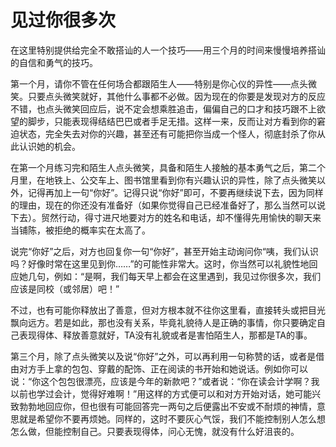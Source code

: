 # 见过你很多次

在这里特别提供给完全不敢搭讪的人一个技巧——用三个月的时间来慢慢培养搭讪的自信和勇气的技巧。 

第一个月，请你不管在任何场合都跟陌生人——特别是你心仪的异性——点头微笑。只要点头微笑就好，其他什么事都不必做。因为现在的你要是发现对方的反应不错，也点头微笑回应后，说不定会想乘胜追击，偏偏自己的口才和技巧跟不上欲望的脚步，只能表现得结结巴巴或者手足无措。这样一来，反而让对方看到你的窘迫状态，完全失去对你的兴趣，甚至还有可能把你当成一个怪人，彻底封杀了你从此认识她的机会。 

在第一个月练习完和陌生人点头微笑，具备和陌生人接触的基本勇气之后，第二个月里，在地铁上、公交车上、图书馆里看到你有兴趣认识的异性，除了点头微笑以外，记得再加上一句“你好”。记得只说“你好”即可，不要再继续说下去，因为同样的理由，现在的你还没有准备好（如果你觉得自己已经准备好了，那么当然可以说下去）。贸然行动，得寸进尺地要对方的姓名和电话，却不懂得先用愉快的聊天来当铺陈，被拒绝的概率实在太高了。 

说完“你好”之后，对方也回复你一句“你好”，甚至开始主动询问你“咦，我们认识吗？好像时常在这里见到你……”的可能性非常大。这时，你当然可以礼貌性地回应她几句，例如：“是啊，我们每天早上都会在这里遇到，我见过你很多次，我们应该是同校（或邻居）吧！” 

不过，也有可能你释放出了善意，但对方根本就不往你这里看，直接转头或把目光飘向远方。若是如此，那也没有关系，毕竟礼貌待人是正确的事情，你只要确定自己表现得体、释放善意就好，TA没有礼貌或者是害怕陌生人，那都是TA的事。 

第三个月，除了点头微笑以及说“你好”之外，可以再利用一句称赞的话，或者是借由对方手上拿的包包、穿戴的配饰、正在阅读的书开始和她说话。例如你可以说：“你这个包包很漂亮，应该是今年的新款吧？”或者说：“你在读会计学啊？我以前也学过会计，觉得好难啊！”用这样的方式便可以和对方开始对话，她可能兴致勃勃地回应你，但也很有可能回答完一两句之后便露出不安或不耐烦的神情，意思就是希望你不要再烦她。同样的，这时不要灰心气馁，我们不能控制别人怎么想怎么做，但能控制自己。只要表现得体，问心无愧，就没有什么好沮丧的。